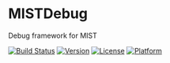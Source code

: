 # MISTDebug
Debug framework for MIST

[![Build Status](https://travis-ci.org/Vizzle/MISTDebug.svg?branch=master)](https://travis-ci.org/Vizzle/MISTDebug)
[![Version](https://img.shields.io/cocoapods/v/MISTDebug.svg?style=flat)](http://cocoapods.org/pods/MISTDebug)
[![License](https://img.shields.io/cocoapods/l/MISTDebug.svg?style=flat)](http://cocoapods.org/pods/MISTDebug)
[![Platform](https://img.shields.io/cocoapods/p/MISTDebug.svg?style=flat)](http://cocoapods.org/pods/MISTDebug)
